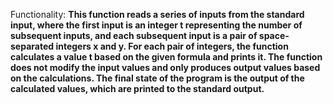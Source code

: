 Functionality: **This function reads a series of inputs from the standard input, where the first input is an integer t representing the number of subsequent inputs, and each subsequent input is a pair of space-separated integers x and y. For each pair of integers, the function calculates a value t based on the given formula and prints it. The function does not modify the input values and only produces output values based on the calculations. The final state of the program is the output of the calculated values, which are printed to the standard output.**